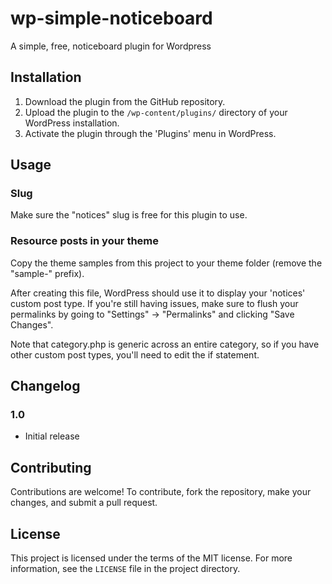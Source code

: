 # wp-simple-noticeboard
A simple, free, noticeboard plugin for Wordpress

## Installation

1. Download the plugin from the GitHub repository.
2. Upload the plugin to the `/wp-content/plugins/` directory of your WordPress installation.
3. Activate the plugin through the 'Plugins' menu in WordPress.

## Usage

### Slug
Make sure the "notices" slug is free for this plugin to use.

### Resource posts in your theme
Copy the theme samples from this project to your theme folder (remove the "sample-" prefix).

After creating this file, WordPress should use it to display your 'notices' custom post type. If you're still having issues, make sure to flush your permalinks by going to "Settings" -> "Permalinks" and clicking "Save Changes".

Note that category.php is generic across an entire category, so if you have other custom post types, you'll need to edit the if statement.

## Changelog

### 1.0
- Initial release

## Contributing

Contributions are welcome! To contribute, fork the repository, make your changes, and submit a pull request.

## License

This project is licensed under the terms of the MIT license. For more information, see the `LICENSE` file in the project directory.